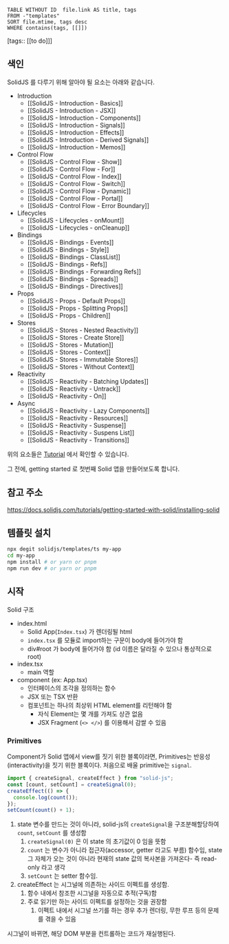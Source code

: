<!--Basic Template V0.0.2 Start -->
```dataview
TABLE WITHOUT ID  file.link AS title, tags
FROM -"templates"
SORT file.mtime, tags desc
WHERE contains(tags, [[]])
```
<!--Basic Template V0.0.2 End -->
[tags:: [[to do]]]

## 색인

SolidJS 를 다루기 위해 알아야 될 요소는 아래와 같습니다.

- Introduction
	- [[SolidJS - Introduction - Basics]]
	- [[SolidJS - Introduction - JSX]]
	- [[SolidJS - Introduction - Components]]
	- [[SolidJS - Introduction - Signals]]
	- [[SolidJS - Introduction - Effects]]
	- [[SolidJS - Introduction - Derived Signals]]
	- [[SolidJS - Introduction - Memos]]
- Control Flow
	- [[SolidJS - Control Flow - Show]]
	- [[SolidJS - Control Flow - For]]
	- [[SolidJS - Control Flow - Index]]
	- [[SolidJS - Control Flow - Switch]]
	- [[SolidJS - Control Flow - Dynamic]]
	- [[SolidJS - Control Flow - Portal]]
	- [[SolidJS - Control Flow - Error Boundary]]
- Lifecycles
	- [[SolidJS - Lifecycles - onMount]]
	- [[SolidJS - Lifecycles - onCleanup]]
- Bindings
	- [[SolidJS - Bindings - Events]]
	- [[SolidJS - Bindings - Style]]
	- [[SolidJS - Bindings - ClassList]]
	- [[SolidJS - Bindings - Refs]]
	- [[SolidJS - Bindings - Forwarding Refs]]
	- [[SolidJS - Bindings - Spreads]]
	- [[SolidJS - Bindings - Directives]]
- Props
	- [[SolidJS - Props - Default Props]]
	- [[SolidJS - Props - Splitting Props]]
	- [[SolidJS - Props - Children]]
- Stores
	- [[SolidJS - Stores - Nested Reactivity]]
	- [[SolidJS - Stores - Create Store]]
	- [[SolidJS - Stores - Mutation]]
	- [[SolidJS - Stores - Context]]
	- [[SolidJS - Stores - Immutable Stores]]
	- [[SolidJS - Stores - Without Context]]
- Reactivity
	- [[SolidJS - Reactivity - Batching Updates]]
	- [[SolidJS - Reactivity - Untrack]]
	- [[SolidJS - Reactivity - On]]
- Async
	- [[SolidJS - Reactivity - Lazy Components]]
	- [[SolidJS - Reactivity - Resources]]
	- [[SolidJS - Reactivity - Suspense]]
	- [[SolidJS - Reactivity - Suspens List]]
	- [[SolidJS - Reactivity - Transitions]]

위의 요소들은 [Tutorial](https://www.solidjs.com/tutorial/introduction_basics) 에서 확인할 수 있습니다.

그 전에, getting started 로 첫번째 Solid 앱을 만들어보도록 합니다.

## 참고 주소
https://docs.solidjs.com/tutorials/getting-started-with-solid/installing-solid

## 템플릿 설치
```bash
npx degit solidjs/templates/ts my-app
cd my-app
npm install # or yarn or pnpm
npm run dev # or yarn or pnpm
```

## 시작

Solid 구조
- index.html
	- Solid App(`Index.tsx`) 가 렌더링될 html
	- `index.tsx` 를 모듈로 import하는 구문이 body에 들어가야 함
	- div#root 가 body에 들어가야 함 (id 이름은 달라질 수 있으나 통상적으로 root)
- index.tsx
	- main 역할
- component (ex: App.tsx)
	- 인터페이스의 조각을 정의하는 함수
	- JSX 또는 TSX 반환
	- 컴포넌트는 하나의 최상위 HTML element를 리턴해야 함
		- 자식 Element는 몇 개를 가져도 상관 없음
		- JSX Fragment (`<> </>`) 를 이용해서 감쌀 수 있음

### Primitives

Component가 Solid 앱에서 view를 짓기 위한 블록이라면, Primitives는 반응성(interactivity)을 짓기 위한 블록이다. 처음으로 배울 primitive는 `signal`.

```ts
import { createSignal, createEffect } from "solid-js";
const [count, setCount] = createSignal(0);
createEffect(() => {
  console.log(count());
});
setCount(count() + 1);
```

1. state 변수를 만드는 것이 아니라, solid-js의 `createSignal`을 구조분해할당하여 `count`, `setCount` 를 생성함
	1. `createSignal(0)` 은 이 state 의 초기값이 0 임을 뜻함
	2. `count` 는 변수가 아니라 접근자(accessor, getter 라고도 부름) 함수임, state 그 자체가 오는 것이 아니라 현재의 state 값의 복사본을 가져온다- 즉 read-only 라고 생각
	3. `setCount` 는 setter 함수임.
2. createEffect 는 시그널에 의존하는 사이드 이펙트를 생성함.
	1. 함수 내에서 참조한 시그널을 자동으로 추적(구독)함
	2. 주로 읽기만 하는 사이드 이펙트를 설정하는 것을 권장함
		1. 이펙트 내에서  시그널 쓰기를 하는 경우 추가 렌더링, 무한 루프 등의 문제를 겪을 수 있음

시그널이 바뀌면, 해당 DOM 부분을 컨트롤하는 코드가 재실행된다. 